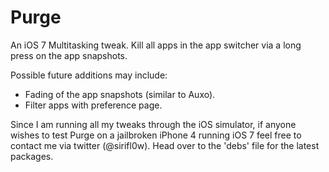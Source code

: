 Purge
=====

An iOS 7 Multitasking tweak. Kill all apps in the app switcher via a long press on the app snapshots.

Possible future additions may include:

- Fading of the app snapshots (similar to Auxo).
- Filter apps with preference page.

Since I am running all my tweaks through the iOS simulator, if anyone wishes to test Purge on a jailbroken iPhone 4 running iOS 7 feel free to contact me via twitter (@sirifl0w). Head over to the 'debs' file for the latest packages. 
